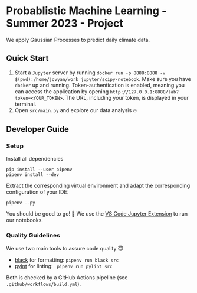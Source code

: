 # Probablistic Machine Learning - Summer 2023 - Project
We apply Gaussian Processes to predict daily climate data.

## Quick Start

1. Start a `Jupyter` server by running `docker run -p 8888:8888 -v $(pwd):/home/jovyan/work jupyter/scipy-notebook`. Make sure you have `docker` up and running. Token-authentication is enabled, meaning you can access the application by opening `http://127.0.0.1:8888/lab?token=<YOUR_TOKEN>`. The URL, including your token, is displayed in your terminal.
2. Open `src/main.py` and explore our data analysis 🔥

## Developer Guide
### Setup
Install all dependencies
```
pip install --user pipenv
pipenv install --dev
```
Extract the corresponding virtual environment and adapt the corresponding configuration of your IDE:
```
pipenv --py
```

You should be good to go! 🐥 We use the [VS Code Jupyter Extension](https://code.visualstudio.com/docs/datascience/jupyter-notebooks) to run our notebooks.

### Quality Guidelines
We use two main tools to assure code quality 😇
- [black](https://github.com/psf/black) for formatting: `pipenv run black src` 
- [pyint](https://pypi.org/project/pylint/) for linting: ` pipenv run pylint src`


Both is checked by a GitHub Actions pipeline (see `.github/workflows/build.yml`).